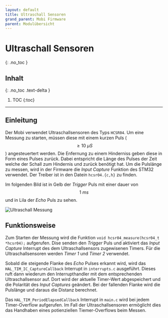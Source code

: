 ```yaml
---
layout: default
title: Ultraschall Sensoren
grand_parent: Mobi Firmware
parent: Modulübersicht
---
```


# Ultraschall Sensoren
{: .no_toc }

## Inhalt
{: .no_toc .text-delta }

1. TOC
{:toc}

---

## Einleitung

Der Mobi verwendet Ultraschallsensoren des Typs `HCSR04`.
Um eine Messung zu starten, müssen diese mit einem kurzen Puls ($$\geq10~\mu S$$) angesteuertert werden.
Die Enfernung zu  einem Hinderniss geben diese in Form eines Pulses zurück.
Dabei entspricht die Länge des Pulses der Zeit welche der Schall zum Hindernis und zurück benötigt hat.
Um die Pulslänge zu messen, wird in der Firmware die *Input Capture* Funktion des STM32 verwendet.
Der Treiber ist in den Datein `hcsr04.{c,h}` zu finden.

Im folgenden Bild ist in Gelb der *Trigger* Puls mit einer dauer von $$1~ms$$ und in Lila der *Echo* Puls zu sehen.

![Ultraschall Messung]({{site.url}}/assets/imgs/firmware/ultraschallmessung_crop.png)

## Funktionsweise

Zum Starten der Messung wird die Funktion `void hcsr04_measure(hcsr04_t *hcsr04);` aufgerufen.
Dise senden den *Trigger* Puls und aktiviert das *Input Capture* Interrupt des dem Ultraschallsensors zugewisenen Timers.
Für die Ultraschallsensoren werden *Timer 1* und *Timer 2* verwendet.

Sobald die steigende Flanke des *Echo* Pulses erkannt wird, wird das `HAL_TIM_IC_CaptureCallback` Interrupt in `interrupts.c` ausgeführt.
Dieses ruft dann wiederum den Interrupthandler mit dem entsprechenden Ultraschallsensor auf.
Dort wird der aktuelle Timer-Wert abgespeichert und die Polarität des *Input Captures* geändert.
Bei der fallenden Flanke wird die Pulslänge und daraus die Distanz berechnet.

Das `HAL_TIM_PeriodElapsedCallback` Interrupt in `main.c` wird bei jedem Timer-Overflow aufgerufen.
Im Fall der Ultraschallsensoren ermöglicht dies das Handhaben eines potienziellen Tiemer-Overflows beim Messen.
